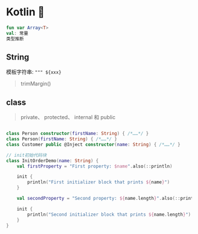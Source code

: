 # Kotlin 🍓

```kotlin
fun var Array<T>
val: 常量
类型推断
```

## String

模板字符串: <code>""" \${xxx}</code>

> trimMargin()

## class

> private、 protected、 internal 和 public

```kotlin

class Person constructor(firstName: String) { /*……*/ }
class Person(firstName: String) { /*……*/ }
class Customer public @Inject constructor(name: String) { /*……*/ }

// init初始代码块
class InitOrderDemo(name: String) {
    val firstProperty = "First property: $name".also(::println)

    init {
        println("First initializer block that prints ${name}")
    }

    val secondProperty = "Second property: ${name.length}".also(::println)

    init {
        println("Second initializer block that prints ${name.length}")
    }
}
```
